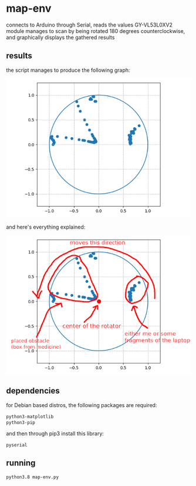# map-env

connects to Arduino through Serial, reads the values GY-VL53L0XV2 module manages to scan by being rotated 180 degrees counterclockwise, and graphically displays the gathered results

## results

the script manages to produce the following graph:

![plot](myplot_2.png)

and here's everything explained:

![plot-explained](myplot_2_explained.png)

## dependencies

for Debian based distros, the following packages are required:

```
python3-matplotlib
python3-pip
```

and then through pip3 install this library:

```
pyserial
```

## running

```bash
python3.8 map-env.py
```
